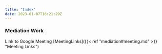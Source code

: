 ```yaml
---
title: "Index"
date: 2023-01-07T16:21:29Z
---
```


### Mediation Work

Link to Google Meeting [MeetingLinks]({{< ref "mediation#meeting.md" >}} "Meeting Links")